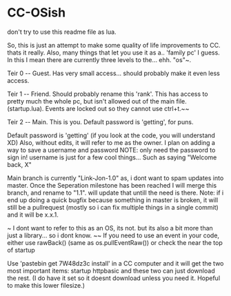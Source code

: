 # CC-OSish

don't try to use this readme file as lua.

So, this is just an attempt to make some quality of life improvements to CC. thats it really.
Also, many things that  let you use it as a.. 'family pc' I guess. In this I mean there are currently three levels to the... ehh. "os"~. 

Teir 0 -- Guest. Has very small access... should probably make it even less access.

Teir 1 -- Friend. Should probably rename this 'rank'. This has access to pretty much the whole pc, but isn't allowed out of the main file. (startup.lua). Events are locked out so they cannot use ctrl+t.~~

Teir 2 -- Main. This is you. Default password is 'getting', for puns.


Default password is 'getting' (if you look at the code, you will understand XD)
Also, without edits, it will refer to me as the owner. I plan on adding a way to save a username and password 
NOTE: only need the password to sign in! username is just for a few cool things... Such as saying "Welcome back, X"

Main branch is currently "Link-Jon-1.0" as, i dont want to spam updates into master. Once the Seperation milestone has been reached I will merge this branch, and rename to "1.1". will update that untill the need is there.
Note: if i end up doing a quick bugfix because something in master is broken, it will still be a pullrequest (mostly so i can fix multiple things in a single commit) and it will be x.x.1.


~ I dont want to refer to this as an OS, its not. but its also a bit more than just a library... so i dont know.
~~ If you need to use an event in your code, either use rawBack() (same as os.pullEventRaw()) or check the near the top of startup

Use 'pastebin get 7W48dz3c install' in a CC computer and it will get the two most important items: 
startup
httpbasic
and these two can just download the rest. (I do have it set so it doesnt download unless you need it. Hopeful to make this lower filesize.)
